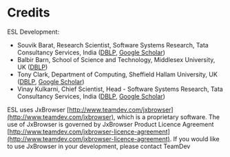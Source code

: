 # Credits

ESL Development:

* Souvik Barat, Research Scientist, Software Systems Research, Tata Consultancy Services, India \([DBLP](http://dblp.uni-trier.de/pers/hd/b/Barat:Souvik), [Google Scholar](https://scholar.google.co.uk/citations?user=42udstMAAAAJ&hl=en&oi=ao)\)
* Balbir Barn, School of Science and Technology, Middlesex University, UK \([DBLP](http://dblp.uni-trier.de/pers/hd/b/Barn:Balbir_S=)\)
* Tony Clark, Department of Computing, Sheffield Hallam University, UK \([DBLP](http://dblp.uni-trier.de/pers/hd/c/Clark:Tony), [Google Scholar](https://scholar.google.co.uk/citations?user=t8C0QmIAAAAJ&hl=en&oi=ao)\)
* Vinay Kulkarni, Chief Scientist, Head - Software Systems Research, Tata Consultancy Services, India \([DBLP](http://dblp.uni-trier.de/pers/hd/k/Kulkarni:Vinay), [Google Scholar](https://scholar.google.co.uk/citations?user=EiWmOoUAAAAJ&hl=en)\)

ESL uses JxBrowser [http://www.teamdev.com/jxbrowser](http://www.teamdev.com/jxbrowser), which is a proprietary software. The use of JxBrowser is governed by JxBrowser Product Licence Agreement [http://www.teamdev.com/jxbrowser-licence-agreement](http://www.teamdev.com/jxbrowser-licence-agreement). If you would like to use JxBrowser in your development, please contact TeamDev

